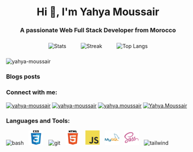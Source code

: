 <h1 align="center">Hi 👋, I'm Yahya Moussair</h1>
<h3 align="center">A passionate Web Full Stack Developer from Morocco</h3>

<div align="center" style="display: flex; justify-content: center; gap: 30px; flex-wrap: wrap; margin: 20px 0;">
  <img src="https://github-readme-stats.vercel.app/api?username=yahya-moussair&show_icons=true&locale=en&theme=dark" alt="Stats" style="margin: 5px;"/>
  <img src="https://github-readme-streak-stats.herokuapp.com/?user=yahya-moussair&theme=dark" alt="Streak" style="margin: 5px;"/>
  <img src="https://github-readme-stats.vercel.app/api/top-langs?username=yahya-moussair&show_icons=true&locale=en&layout=compact&theme=dark" alt="Top Langs" style="margin: 5px;"/>
</div>

<p align="left"> <img src="https://komarev.com/ghpvc/?username=yahya-moussair&label=Profile%20views&color=00ff00&style=flat" alt="yahya-moussair" /> </p>

### Blogs posts
<!-- BLOG-POST-LIST:START -->
<!-- BLOG-POST-LIST:END -->

<h3 align="left">Connect with me:</h3>
<p align="left">
<a href="https://twitter.com/yahya-moussair" target="blank"><img align="center" src="https://raw.githubusercontent.com/rahuldkjain/github-profile-readme-generator/master/src/images/icons/Social/twitter.svg" alt="yahya-moussair" height="30" width="40" /></a>
<a href="https://linkedin.com/in/yahya-moussair" target="blank"><img align="center" src="https://raw.githubusercontent.com/rahuldkjain/github-profile-readme-generator/master/src/images/icons/Social/linked-in-alt.svg" alt="yahya-moussair" height="30" width="40" /></a>
<a href="https://instagram.com/yahya.moussair" target="blank"><img align="center" src="https://raw.githubusercontent.com/rahuldkjain/github-profile-readme-generator/master/src/images/icons/Social/instagram.svg" alt="yahya.moussair" height="30" width="40" /></a>
<a href="https://discord.gg/Yahya.Moussair" target="blank"><img align="center" src="https://raw.githubusercontent.com/rahuldkjain/github-profile-readme-generator/master/src/images/icons/Social/discord.svg" alt="Yahya.Moussair" height="30" width="40" /></a>
</p>

<h3 align="left">Languages and Tools:</h3>
<p align="left">
  <img src="https://www.vectorlogo.zone/logos/gnu_bash/gnu_bash-icon.svg" title="Bash" alt="bash" width="40" height="40" style="margin-right: 10px;"/>
  <img src="https://raw.githubusercontent.com/devicons/devicon/master/icons/css3/css3-original-wordmark.svg" title="CSS3" alt="css3" width="40" height="40" style="margin-right: 10px;"/>
  <img src="https://www.vectorlogo.zone/logos/git-scm/git-scm-icon.svg" title="Git" alt="git" width="40" height="40" style="margin-right: 10px;"/>
  <img src="https://raw.githubusercontent.com/devicons/devicon/master/icons/html5/html5-original-wordmark.svg" title="HTML5" alt="html5" width="40" height="40" style="margin-right: 10px;"/>
  <img src="https://raw.githubusercontent.com/devicons/devicon/master/icons/javascript/javascript-original.svg" title="JavaScript" alt="javascript" width="40" height="40" style="margin-right: 10px;"/>
  <img src="https://raw.githubusercontent.com/devicons/devicon/master/icons/mysql/mysql-original-wordmark.svg" title="MySQL" alt="mysql" width="40" height="40" style="margin-right: 10px;"/>
  <img src="https://raw.githubusercontent.com/devicons/devicon/master/icons/sass/sass-original.svg" title="Sass" alt="sass" width="40" height="40" style="margin-right: 10px;"/>
  <img src="https://www.vectorlogo.zone/logos/tailwindcss/tailwindcss-icon.svg" title="Tailwind CSS" alt="tailwind" width="40" height="40"/>
</p>
